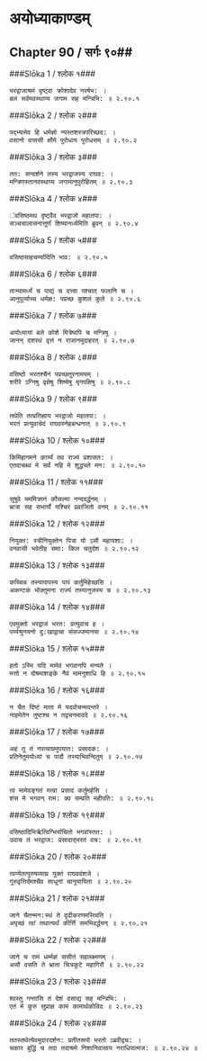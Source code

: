 अयोध्याकाण्डम्
===============================


## Chapter 90  / सर्गः ९०##


###Slōka 1 / श्लोक १###


    भरद्वाजाश्रमं दृष्ट्वा क्रोशादेव नरर्षभ: ।
    बलं सर्वमवस्थाप्य जगाम सह मन्त्रिभि: ॥ २.९०.१ 


###Slōka 2 / श्लोक २###


    पद्भ्यामेव हि धर्मज्ञो न्यस्तशस्त्रपरिच्छद: ।
    वसानो वाससी क्षौमे पुरोधाय पुरोधसम् ॥ २.९०.२ 


###Slōka 3 / श्लोक ३###


    तत: सन्दर्शने तस्य भरद्वाजस्य राघव: ।
    मन्त्रिणस्तानवस्थाप्य जगामानुपुरोहितम् ॥ २.९०.३ 


###Slōka 4 / श्लोक ४###


    ऺवसिष्ठमथ दृष्ट्वैव भरद्वाजो महातपा: ।
    सञ्चचालासनात्तूर्णं शिष्यानर्ध्यमिति ब्रुवन् ॥ २.९०.४ 


###Slōka 5 / श्लोक ५###


    वसिष्ठसाहचर्य्यादिति भाव: ॥ २.९०.५ 


###Slōka 6 / श्लोक ६###


    ताभ्यामर्ध्यं च पाद्यं च दत्त्वा पश्चात् फलानि च ।
    आनुपूर्व्याच्च धर्मज्ञ: पप्रच्छ कुशलं कुले ॥ २.९०.६ 


###Slōka 7 / श्लोक ७###


    अयोध्यायां बले कोशे मित्रेष्वपि च मन्त्रिषु ।
    जानन् दशरथं वृत्तं न राजानमुदाहरत् ॥ २.९०.७ 


###Slōka 8 / श्लोक ८###


    वसिष्ठो भरतश्चैनं पप्रच्छतुरनामयम् ।
    शरीरे ऽग्निषु वृक्षेषु शिष्येषु मृगपक्षिषु ॥ २.९०.८ 


###Slōka 9 / श्लोक ९###


    तथेति तत्प्रतिज्ञाय भरद्वाजो महातपा: ।
    भरतं प्रत्युवाचेदं राघवस्नेहबन्धनात् ॥ २.९०.९ 


###Slōka 10 / श्लोक १०###


    किमिहागमने कार्य्यं तव राज्यं प्रशासत: ।
    एतदाचक्ष्व मे सर्वं नहि मे शुद्ध्यते मन: ॥ २.९०.१० 


###Slōka 11 / श्लोक ११###


    सुषुवे यममित्रघ्नं कौसल्या नन्दवर्द्धनम् ।
    भ्रात्रा सह सभार्यो यश्चिरं प्रव्राजितो वनम् ॥ २.९०.११ 


###Slōka 12 / श्लोक १२###


    नियुक्त: स्त्रीनियुक्तेन पित्रा यो ऽसौ महायशा: ।
    वनवासी भवेतीह समा: किल चतुर्दश ॥ २.९०.१२ 


###Slōka 13 / श्लोक १३###


    कच्चिन्न तस्यापापस्य पापं कर्तुमिहेच्छसि ।
    अकण्टकं भोक्तुमना राज्यं तस्यानुजस्य च ॥ २.९०.१३ 


###Slōka 14 / श्लोक १४###


    एवमुक्तो भरद्वाजं भरत: प्रत्युवाच ह ।
    पर्य्यश्रुनयनो दु:खाद्वाचा संसज्जमानया ॥ २.९०.१४ 


###Slōka 15 / श्लोक १५###


    हतो ऽस्मि यदि मामेवं भगवानपि मन्यते ।
    मत्तो न दोषमाशङ्के नैवं मामनुशाधि हि ॥ २.९०.१५ 


###Slōka 16 / श्लोक १६###


    न चैत दिष्टं माता मे यदवोचन्मदन्तरे ।
    नाहमेतेन तुष्टश्च न तद्वचनमाददे ॥ २.९०.१६ 


###Slōka 17 / श्लोक १७###


    अहं तु तं नरव्याघ्रमुपयात: प्रसादक: ।
    प्रतिनेतुमयोध्यां च पादौ तस्याभिवन्दितुम् ॥ २.९०.१७ 


###Slōka 18 / श्लोक १८###


    त्वं मामेवङ्गतं मत्वा प्रसादं कर्तुमर्हसि ।
    शंस मे भगवन् राम: क्व सम्प्रति महीपति: ॥ २.९०.१८ 


###Slōka 19 / श्लोक १९###


    वसिष्ठादिभिर्ऋत्विग्भिर्याचितो भगवांस्तत: ।
    उवाच तं भरद्वाज: प्रसादाद्भरतं वच: ॥ २.९०.१९ 


###Slōka 20 / श्लोक २०###


    त्वय्येतत्पुरुषव्याघ्र युक्तं राघववंशजे ।
    गुरुवृत्तिर्दमश्चैव साधूनां चानुयायिता ॥ २.९०.२० 


###Slōka 21 / श्लोक २१###


    जाने चैतन्मन:स्थं ते दृढीकरणमस्त्विति ।
    अपृच्छं त्वां तथात्यर्थं कीर्त्तिं समभिवर्द्धयन् ॥ २.९०.२१ 


###Slōka 22 / श्लोक २२###


    जाने च रामं धर्म्मज्ञं ससीतं सहलक्ष्मणम् ।
    असौ वसति ते भ्राता चित्रकूटे महागिरौ ॥ २.९०.२२ 


###Slōka 23 / श्लोक २३###


    श्वस्तु गन्तासि तं देशं वसाद्य सह मन्त्रिभि: ।
    एतं मे कुरु सुप्राज्ञ कामं कामार्थकोविद ॥ २.९०.२३ 


###Slōka 24 / श्लोक २४###


    ततस्तथेत्येवमुदारदर्शन: प्रतीतरूपो भरतो ऽब्रवीद्वच: ।
    चकार बुद्धिं च तदा तदाश्रमे निशानिवासाय नराधिपात्मज: ॥ २.९०.२४ ॥


